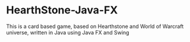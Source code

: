 # HearthStone-Java-FX
This is a card based game, based on Hearthstone and World of Warcraft universe, written in Java using Java FX and Swing
